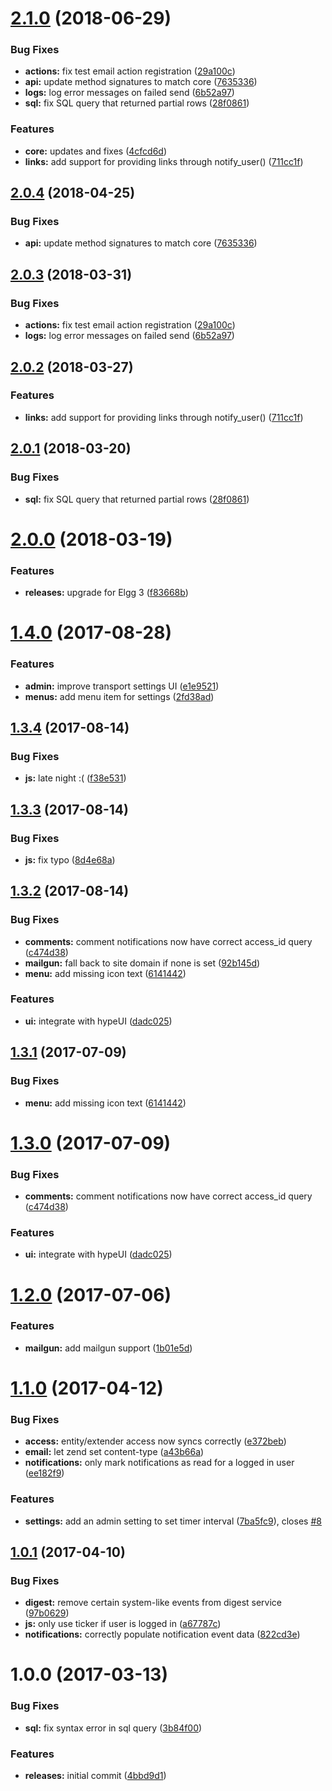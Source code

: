 <a name="2.1.0"></a>
# [2.1.0](https://github.com/hypeJunctionPro/Elgg3-hypeNotifications/compare/2.0.0...2.1.0) (2018-06-29)


### Bug Fixes

* **actions:** fix test email action registration ([29a100c](https://github.com/hypeJunctionPro/Elgg3-hypeNotifications/commit/29a100c))
* **api:** update method signatures to match core ([7635336](https://github.com/hypeJunctionPro/Elgg3-hypeNotifications/commit/7635336))
* **logs:** log error messages on failed send ([6b52a97](https://github.com/hypeJunctionPro/Elgg3-hypeNotifications/commit/6b52a97))
* **sql:** fix SQL query that returned partial rows ([28f0861](https://github.com/hypeJunctionPro/Elgg3-hypeNotifications/commit/28f0861))


### Features

* **core:** updates and fixes ([4cfcd6d](https://github.com/hypeJunctionPro/Elgg3-hypeNotifications/commit/4cfcd6d))
* **links:** add support for providing links through notify_user() ([711cc1f](https://github.com/hypeJunctionPro/Elgg3-hypeNotifications/commit/711cc1f))



<a name="2.0.4"></a>
## [2.0.4](https://github.com/hypeJunctionPro/Elgg3-hypeNotifications/compare/2.0.3...2.0.4) (2018-04-25)


### Bug Fixes

* **api:** update method signatures to match core ([7635336](https://github.com/hypeJunctionPro/Elgg3-hypeNotifications/commit/7635336))



<a name="2.0.3"></a>
## [2.0.3](https://github.com/hypeJunctionPro/Elgg3-hypeNotifications/compare/2.0.2...2.0.3) (2018-03-31)


### Bug Fixes

* **actions:** fix test email action registration ([29a100c](https://github.com/hypeJunctionPro/Elgg3-hypeNotifications/commit/29a100c))
* **logs:** log error messages on failed send ([6b52a97](https://github.com/hypeJunctionPro/Elgg3-hypeNotifications/commit/6b52a97))



<a name="2.0.2"></a>
## [2.0.2](https://github.com/hypeJunctionPro/Elgg3-hypeNotifications/compare/2.0.1...2.0.2) (2018-03-27)


### Features

* **links:** add support for providing links through notify_user() ([711cc1f](https://github.com/hypeJunctionPro/Elgg3-hypeNotifications/commit/711cc1f))



<a name="2.0.1"></a>
## [2.0.1](https://github.com/hypeJunctionPro/Elgg3-hypeNotifications/compare/2.0.0...2.0.1) (2018-03-20)


### Bug Fixes

* **sql:** fix SQL query that returned partial rows ([28f0861](https://github.com/hypeJunctionPro/Elgg3-hypeNotifications/commit/28f0861))



<a name="2.0.0"></a>
# [2.0.0](https://github.com/hypeJunctionPro/Elgg3-hypeNotifications/compare/1.4.0...2.0.0) (2018-03-19)


### Features

* **releases:** upgrade for Elgg 3 ([f83668b](https://github.com/hypeJunctionPro/Elgg3-hypeNotifications/commit/f83668b))



<a name="1.4.0"></a>
# [1.4.0](https://github.com/hypeJunction/hypeNotifications/compare/1.3.4...v1.4.0) (2017-08-28)


### Features

* **admin:** improve transport settings UI ([e1e9521](https://github.com/hypeJunction/hypeNotifications/commit/e1e9521))
* **menus:** add menu item for settings ([2fd38ad](https://github.com/hypeJunction/hypeNotifications/commit/2fd38ad))



<a name="1.3.4"></a>
## [1.3.4](https://github.com/hypeJunction/hypeNotifications/compare/1.3.3...v1.3.4) (2017-08-14)


### Bug Fixes

* **js:** late night :( ([f38e531](https://github.com/hypeJunction/hypeNotifications/commit/f38e531))



<a name="1.3.3"></a>
## [1.3.3](https://github.com/hypeJunction/hypeNotifications/compare/1.3.2...v1.3.3) (2017-08-14)


### Bug Fixes

* **js:** fix typo ([8d4e68a](https://github.com/hypeJunction/hypeNotifications/commit/8d4e68a))



<a name="1.3.2"></a>
## [1.3.2](https://github.com/hypeJunction/hypeNotifications/compare/1.2.0...v1.3.2) (2017-08-14)


### Bug Fixes

* **comments:** comment notifications now have correct access_id query ([c474d38](https://github.com/hypeJunction/hypeNotifications/commit/c474d38))
* **mailgun:** fall back to site domain if none is set ([92b145d](https://github.com/hypeJunction/hypeNotifications/commit/92b145d))
* **menu:** add missing icon text ([6141442](https://github.com/hypeJunction/hypeNotifications/commit/6141442))

### Features

* **ui:** integrate with hypeUI ([dadc025](https://github.com/hypeJunction/hypeNotifications/commit/dadc025))



<a name="1.3.1"></a>
## [1.3.1](https://github.com/hypeJunction/hypeNotifications/compare/1.3.0...v1.3.1) (2017-07-09)


### Bug Fixes

* **menu:** add missing icon text ([6141442](https://github.com/hypeJunction/hypeNotifications/commit/6141442))



<a name="1.3.0"></a>
# [1.3.0](https://github.com/hypeJunction/hypeNotifications/compare/1.2.0...v1.3.0) (2017-07-09)


### Bug Fixes

* **comments:** comment notifications now have correct access_id query ([c474d38](https://github.com/hypeJunction/hypeNotifications/commit/c474d38))

### Features

* **ui:** integrate with hypeUI ([dadc025](https://github.com/hypeJunction/hypeNotifications/commit/dadc025))



<a name="1.2.0"></a>
# [1.2.0](https://github.com/hypeJunction/hypeNotifications/compare/1.1.0...v1.2.0) (2017-07-06)


### Features

* **mailgun:** add mailgun support ([1b01e5d](https://github.com/hypeJunction/hypeNotifications/commit/1b01e5d))



<a name="1.1.0"></a>
# [1.1.0](https://github.com/hypeJunction/hypeNotifications/compare/1.0.1...v1.1.0) (2017-04-12)


### Bug Fixes

* **access:** entity/extender access now syncs correctly ([e372beb](https://github.com/hypeJunction/hypeNotifications/commit/e372beb))
* **email:** let zend set content-type ([a43b66a](https://github.com/hypeJunction/hypeNotifications/commit/a43b66a))
* **notifications:** only mark notifications as read for a logged in user ([ee182f9](https://github.com/hypeJunction/hypeNotifications/commit/ee182f9))

### Features

* **settings:** add an admin setting to set timer interval ([7ba5fc9](https://github.com/hypeJunction/hypeNotifications/commit/7ba5fc9)), closes [#8](https://github.com/hypeJunction/hypeNotifications/issues/8)



<a name="1.0.1"></a>
## [1.0.1](https://github.com/hypeJunction/hypeNotifications/compare/1.0.0...v1.0.1) (2017-04-10)


### Bug Fixes

* **digest:** remove certain system-like events from digest service ([97b0629](https://github.com/hypeJunction/hypeNotifications/commit/97b0629))
* **js:** only use ticker if user is logged in ([a67787c](https://github.com/hypeJunction/hypeNotifications/commit/a67787c))
* **notifications:** correctly populate notification event data ([822cd3e](https://github.com/hypeJunction/hypeNotifications/commit/822cd3e))



<a name="1.0.0"></a>
# 1.0.0 (2017-03-13)


### Bug Fixes

* **sql:** fix syntax error in sql query ([3b84f00](https://github.com/hypeJunction/hypeNotifications/commit/3b84f00))

### Features

* **releases:** initial commit ([4bbd9d1](https://github.com/hypeJunction/hypeNotifications/commit/4bbd9d1))



